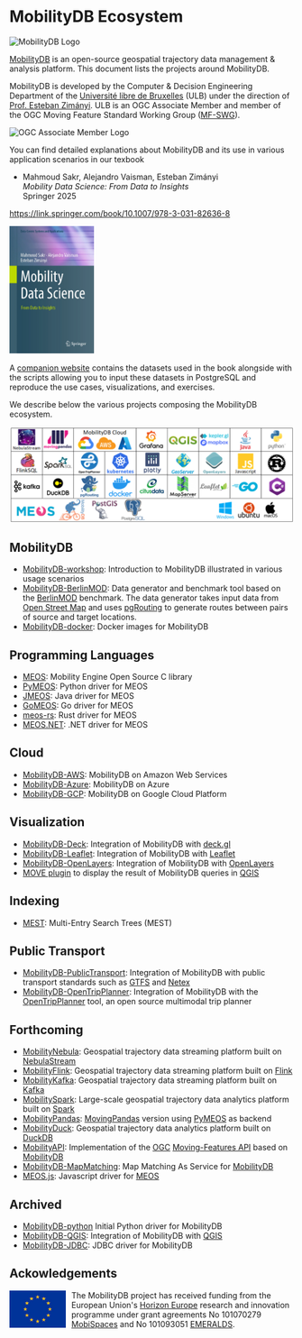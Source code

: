 
MobilityDB Ecosystem
====================

<img src="https://github.com/MobilityDB/MobilityDB/blob/master/doc/images/mobilitydb-logo.svg" width="200" alt="MobilityDB Logo" />
 
[MobilityDB](https://github.com/MobilityDB/MobilityDB) is an open-source geospatial trajectory data management & analysis platform. This document lists the projects around MobilityDB.

MobilityDB is developed by the Computer & Decision Engineering Department of the [Université libre de Bruxelles](https://www.ulb.be/) (ULB) under the direction of [Prof. Esteban Zimányi](http://cs.ulb.ac.be/members/esteban/). ULB is an OGC Associate Member and member of the OGC Moving Feature Standard Working Group ([MF-SWG](https://www.ogc.org/projects/groups/movfeatswg)).

<img src="https://github.com/MobilityDB/MobilityDB/blob/master/doc/images/OGC_Associate_Member_3DR.png" width="100" alt="OGC Associate Member Logo" />

You can find detailed explanations about MobilityDB and its use in various application scenarios in our texbook

  * Mahmoud Sakr, Alejandro Vaisman, Esteban Zimányi<br>
    *Mobility Data Science: From Data to Insights*<br>
    Springer 2025

https://link.springer.com/book/10.1007/978-3-031-82636-8

<img src="https://github.com/MobilityDB/MobilityDataScienceBook/blob/main/978-3-031-82636-8.webp" width="150" alt="Mobility Data Science Book" />

A [companion website](https://github.com/MobilityDB/MobilityDataScienceBook) contains the datasets used in the book alongside with the scripts allowing you to input these datasets in PostgreSQL and reproduce the use cases, visualizations, and exercises.

We describe below the various projects composing the MobilityDB ecosystem.

<img src="https://github.com/MobilityDB/MobilityDB/blob/master/doc/images/mobilitydb_ecosystem.png" width="700" alt="MobilityDB Ecosystem" />

MobilityDB
----------

*   [MobilityDB-workshop](https://github.com/MobilityDB/MobilityDB-workshop): Introduction to MobilityDB illustrated in various usage scenarios
*   [MobilityDB-BerlinMOD](https://github.com/MobilityDB/MobilityDB-BerlinMOD): Data generator and benchmark tool based on the [BerlinMOD](https://secondo-database.github.io/BerlinMOD/BerlinMOD.html) benchmark. The data generator takes input data from [Open Street Map](https://www.openstreetmap.org/) and uses [pgRouting](https://pgrouting.org/) to generate routes between pairs of source and target locations.
*   [MobilityDB-docker](https://github.com/MobilityDB/MobilityDB-docker): Docker images for MobilityDB

Programming Languages
----------------------

*   [MEOS](https://libmeos.org): Mobility Engine Open Source C library
*   [PyMEOS](https://github.com/MobilityDB/PyMEOS): Python driver for MEOS
*   [JMEOS](https://github.com/MobilityDB/JMEOS): Java driver for MEOS
*   [GoMEOS](https://github.com/MobilityDB/GoMEOS): Go driver for MEOS
*   [meos-rs](https://github.com/MobilityDB/meos-rs): Rust driver for MEOS
*   [MEOS.NET](https://github.com/MobilityDB/MEOS.NET): .NET driver for MEOS

Cloud
-----

*   [MobilityDB-AWS](https://github.com/MobilityDB/MobilityDB-AWS): MobilityDB on Amazon Web Services
*   [MobilityDB-Azure](https://github.com/MobilityDB/MobilityDB-Azure): MobilityDB on Azure
*   [MobilityDB-GCP](https://github.com/MobilityDB/MobilityDB-GCP): MobilityDB on Google Cloud Platform

Visualization
-------------

*   [MobilityDB-Deck](https://github.com/MobilityDB/MobilityDB-Deck): Integration of MobilityDB with [deck.gl](https://deck.gl/)
*   [MobilityDB-Leaflet](https://github.com/MobilityDB/MobilityDB-Leaflet): Integration of MobilityDB with [Leaflet](https://leafletjs.com/)
*   [MobilityDB-OpenLayers](https://github.com/MobilityDB/MobilityDB-OpenLayers): Integration of MobilityDB with [OpenLayers](https://openlayers.org/)
*   [MOVE plugin](https://github.com/MobilityDB/move) to display the result of MobilityDB queries in [QGIS](https://qgis.org/)

Indexing
--------

*   [MEST](https://github.com/MobilityDB/mest): Multi-Entry Search Trees (MEST)

Public Transport
----------------

*   [MobilityDB-PublicTransport](https://github.com/MobilityDB/MobilityDB-PublicTransport): Integration of MobilityDB with public transport standards such as [GTFS](https://gtfs.org/) and [Netex](https://netex-cen.eu/)
*   [MobilityDB-OpenTripPlanner](https://github.com/MobilityDB/MobilityDB-OpenTripPlanner): Integration of MobilityDB with the [OpenTripPlanner](https://www.opentripplanner.org/) tool, an open source multimodal trip planner

Forthcoming
-----------

*   [MobilityNebula](https://github.com/MobilityDB/MobilityNebula): Geospatial trajectory data streaming platform built on [NebulaStream](https://nebula.stream/)
*   [MobilityFlink](https://github.com/MobilityDB/MobilityFlink): Geospatial trajectory data streaming platform built on [Flink](https://flink.apache.org/)
*   [MobilityKafka](https://github.com/MobilityDB/MobilityKafka): Geospatial trajectory data streaming platform built on [Kafka](https://kafka.apache.org/)
*   [MobilitySpark](https://github.com/MobilityDB/MobilitySpark): Large-scale geospatial trajectory data analytics platform built on [Spark](https://spark.apache.org/)
*   [MobilityPandas](https://github.com/MobilityDB/MobilityPandas): [MovingPandas](https://movingpandas.org/) version using  [PyMEOS](https://github.com/MobilityDB/PyMEOS) as backend
*   [MobilityDuck](https://github.com/MobilityDB/MobilityDuck): Geospatial trajectory data analytics platform built on [DuckDB](https://duckdb.org/)
*   [MobilityAPI](https://github.com/MobilityDB/MobilityAPI): Implementation of the [OGC](https://www.ogc.org/) [Moving-Features API](https://ogcapi.ogc.org/movingfeatures/overview.html) based on [MobilityDB](https://github.com/MobilityDB/MobilityDB)
*   [MobilityDB-MapMatching](https://github.com/MobilityDB/MobilityDB-MapMatching): Map Matching As Service for [MobilityDB](https://github.com/MobilityDB/MobilityDB)
*   [MEOS.js](https://github.com/MobilityDB/MEOS.js): Javascript driver for [MEOS](https://libmeos.org/)


Archived 
--------

*   [MobilityDB-python](https://github.com/MobilityDB/MobilityDB-python) Initial Python driver for MobilityDB
*   [MobilityDB-QGIS](https://github.com/MobilityDB/MobilityDB-QGIS): Integration of MobilityDB with [QGIS](https://qgis.org/)
*   [MobilityDB-JDBC](https://github.com/MobilityDB/MobilityDB-JDBC): JDBC driver for MobilityDB

Ackowledgements
---------------

<img src="https://github.com/MobilityDB/MobilityDB/blob/master/doc/images/eu-flag.jpg" alt="EU Flag" style="width: 100px; float:left; margin-right: 10px;" align="middle" />
<p>
The MobilityDB project has received funding from the European Union's <a href="https://open-research-europe.ec.europa.eu/gateways/horizon-europe">Horizon Europe</a> research and innovation programme under grant agreements No 101070279 <a href="https://mobispaces.eu/" target="blank">MobiSpaces</a> and No 101093051 <a href="https://emeralds-horizon.eu/" target="blank">EMERALDS</a>.
</p>

